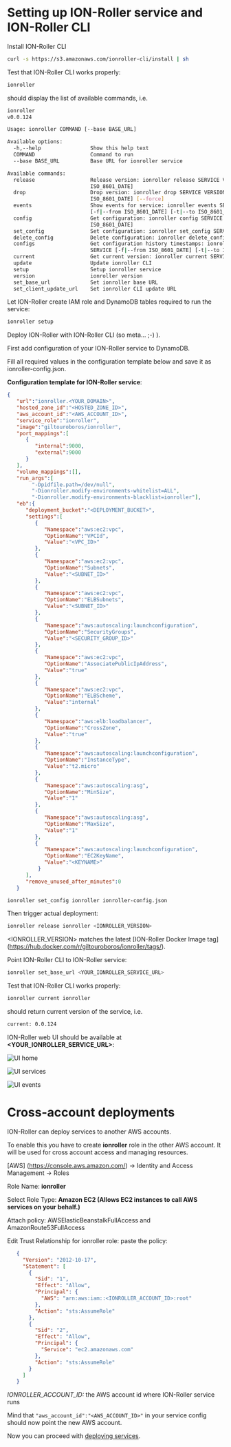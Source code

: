 # Setting up ION-Roller service and ION-Roller CLI

Install ION-Roller CLI

```bash
curl -s https://s3.amazonaws.com/ionroller-cli/install | sh
```

Test that ION-Roller CLI works properly:

```bash
ionroller 
```
should display the list of available commands, i.e.

```bash
ionroller 
v0.0.124

Usage: ionroller COMMAND [--base BASE_URL]

Available options:
  -h,--help                Show this help text
  COMMAND                  Command to run
  --base BASE_URL          Base URL for ionroller service

Available commands:
  release                  Release version: ionroller release SERVICE VERSION [-c|--conf
                           ISO_8601_DATE]
  drop                     Drop version: ionroller drop SERVICE VERSION [-c|--conf
                           ISO_8601_DATE] [--force]
  events                   Show events for service: ionroller events SERVICE [VERSION]
                           [-f|--from ISO_8601_DATE] [-t|--to ISO_8601_DATE]
  config                   Get configuration: ionroller config SERVICE [-t,--timestamp
                           ISO_8601_DATE]
  set_config               Set configuration: ionroller set_config SERVICE [FILE]
  delete_config            Delete configuration: ionroller delete_config SERVICE
  configs                  Get configuration history timestamps: ionroller configs
                           SERVICE [-f|--from ISO_8601_DATE] [-t|--to ISO_8601_DATE]
  current                  Get current version: ionroller current SERVICE
  update                   Update ionroller CLI
  setup                    Setup ionroller service
  version                  ionroller version
  set_base_url             Set ionroller base URL
  set_client_update_url    Set ionroller CLI update URL
```

Let ION-Roller create IAM role and DynamoDB tables required to run the service:

```bash
ionroller setup
```

Deploy ION-Roller with ION-Roller CLI (so meta... ;-) ). 

First add configuration of your ION-Roller service to DynamoDB.

Fill all required values in the configuration template below and save it as ionroller-config.json.

**Configuration template for ION-Roller service**:

```json
{
   "url":"ionroller.<YOUR_DOMAIN>", 
   "hosted_zone_id":"<HOSTED_ZONE_ID>",
   "aws_account_id":"<AWS_ACCOUNT_ID>",
   "service_role":"ionroller",
   "image":"giltouroboros/ionroller",
   "port_mappings":[
      {
         "internal":9000,
         "external":9000
      }
   ],
   "volume_mappings":[],
   "run_args":[
        "-Dpidfile.path=/dev/null",
        "-Dionroller.modify-environments-whitelist=ALL",
        "-Dionroller.modify-environments-blacklist=ionroller"],
   "eb":{
      "deployment_bucket":"<DEPLOYMENT_BUCKET>",
      "settings":[
         {
            "Namespace":"aws:ec2:vpc",
            "OptionName":"VPCId",
            "Value":"<VPC_ID>"
         },
         {
            "Namespace":"aws:ec2:vpc",
            "OptionName":"Subnets",
            "Value":"<SUBNET_ID>"
         },
         {
            "Namespace":"aws:ec2:vpc",
            "OptionName":"ELBSubnets",
            "Value":"<SUBNET_ID>"
         },
         {
            "Namespace":"aws:autoscaling:launchconfiguration",
            "OptionName":"SecurityGroups",
            "Value":"<SECURITY_GROUP_ID>"
         },
         {
            "Namespace":"aws:ec2:vpc",
            "OptionName":"AssociatePublicIpAddress",
            "Value":"true"
         },
         {
            "Namespace":"aws:ec2:vpc",
            "OptionName":"ELBScheme",
            "Value":"internal"
         },
         {
            "Namespace":"aws:elb:loadbalancer",
            "OptionName":"CrossZone",
            "Value":"true"
         },
         {
            "Namespace":"aws:autoscaling:launchconfiguration",
            "OptionName":"InstanceType",
            "Value":"t2.micro"
         },
         {
            "Namespace":"aws:autoscaling:asg",
            "OptionName":"MinSize",
            "Value":"1"
         },
         {
            "Namespace":"aws:autoscaling:asg",
            "OptionName":"MaxSize",
            "Value":"1"
         },
         {
            "Namespace":"aws:autoscaling:launchconfiguration",
            "OptionName":"EC2KeyName",
            "Value":"<KEYNAME>"
          }
      ],
      "remove_unused_after_minutes":0
   }
```


```bash
ionroller set_config ionroller ionroller-config.json
```

Then trigger actual deployment:

```bash
ionroller release ionroller <IONROLLER_VERSION>
```
\<IONROLLER_VERSION\> matches the latest [ION-Roller Docker Image tag] (https://hub.docker.com/r/giltouroboros/ionroller/tags/).

Point ION-Roller CLI to ION-Roller service:

```bash
ionroller set_base_url <YOUR_IONROLLER_SERVICE_URL>
```

Test that ION-Roller CLI works properly:

```bash
ionroller current ionroller
```

should return current version of the service, i.e.

```bash
current: 0.0.124
```

ION-Roller web UI should be available at **\<YOUR_IONROLLER_SERVICE_URL\>**:


![UI home](images/ui-1.png)

![UI services](images/ui-2.png)

![UI events](images/ui-3.png)

# Cross-account deployments

ION-Roller can deploy services to another AWS accounts. 

To enable this you have to create **ionroller** role in the other AWS account. It will be used for cross account access and managing resources.

[AWS] (https://console.aws.amazon.com/) -> Identity and Access Management -> Roles

Role Name: **ionroller**

Select Role Type: **Amazon EC2 (Allows EC2 instances to call AWS services on your behalf.)**

Attach policy: AWSElasticBeanstalkFullAccess and AmazonRoute53FullAccess

Edit Trust Relationship for ionroller role: paste the policy:
```json
   {
     "Version": "2012-10-17",
     "Statement": [
       {
         "Sid": "1",
         "Effect": "Allow",
         "Principal": {
           "AWS": "arn:aws:iam::<IONROLLER_ACCOUNT_ID>:root"
         },
         "Action": "sts:AssumeRole"
       },
       {
         "Sid": "2",
         "Effect": "Allow",
         "Principal": {
           "Service": "ec2.amazonaws.com"
         },
         "Action": "sts:AssumeRole"
       }
     ]
   }
```

*IONROLLER_ACCOUNT_ID:* the AWS account id where ION-Roller service runs

Mind that `"aws_account_id":"<AWS_ACCOUNT_ID>"` in your service config should now point the new AWS account. 

Now you can proceed with [deploying services](deployingServices.md).

